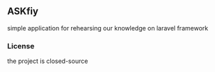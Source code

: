 ## ASKfiy
simple application for rehearsing our knowledge on laravel framework


### License

the project is closed-source
